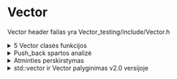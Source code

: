# Vector

Vector header failas yra Vector_testing/include/Vector.h

<details>
<summary> 5 Vector clasės funkcijos </summary>
  
  1.
  ```c++
  T& operator[](size_t index){return el[index];}
  const T& operator[](size_t index)const {return el[index];}
  ```
  
  2.
  ```c++
void reserve(size_t new_cap)
{
  if (new_cap > max_size()) {throw std::length_error("length_error");}
  if (new_cap <= cap){return;}

  T* temp = new T[s];
  for (size_t i = 0 ; i < s ; ++i){temp[i] = el[i];}
  delete[] el;
  el = new T[new_cap];
  for (size_t i = 0 ; i < s ; ++i){el[i] = temp[i];}
  cap = new_cap;        
}
  ```
  
  3.
  ```c++
void push_back (const T& element) 
{
  if (s == cap){resize(cap * 2);}
                           
  if (s < cap){
    el[s] = element;
    s++;
  }
}

  ```
  
  4.
  ```c++
void pop_back() {
  if (s != 0){s--;}
}
  ```
  
  5.
  ```c++
bool empty () {return s == 0;}

void clear () {s = 0;}
  ```
  
</details>

<details>
<summary> Push_back spartos analizė </summary>
  
| push_back() | 10_000 | 100_000 | 1_000_000 | 10_000_000 |
|-------------|--------|---------|-----------|------------|
| std::vector | 0      | 0,001   | 0,013     | 0,133      |
| Vector      | 0      | 0       | 0,01      | 0,139      |
  
</details>

<details>
<summary> Atminties perskirstymas </summary>
  
  Atminties perskirtymas vyksta 20 kai failo dydis: 1_000_000
  Atminties perskirtymas vyksta 17 kai failo dydis: 100_000
  Atminties perskirtymas vyksta 14 kai failo dydis: 10_000
  
</details>

<details>
<summary> std::vector ir Vector palyginimas v2.0 versijoje </summary>
  
| Failo dydis 100_000     | std::vector | Vector |
|-------------------------|-------------|--------|
| failo sukurimas         | 0.333       | 0.351  |
| failo nuskaitymas       | 0.398       | 0.541  |
| rikiavimas              | 0.107       | 0.107  |
| konteinerio padalinimas | 0.037       | 0.063  |
| konteinerių išrašymas   | 1.484       | 1.489  |
| Visa programa           | 2.033       | 2.208  |
  
</details>
